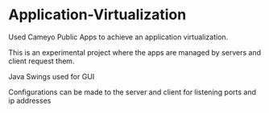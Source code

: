 Application-Virtualization
==========================

Used Cameyo Public Apps to achieve an application virtualization. 

This is an experimental project where the apps are managed by servers and client request them. 

Java Swings used for GUI

Configurations can be made to the server and client for listening ports and ip addresses
